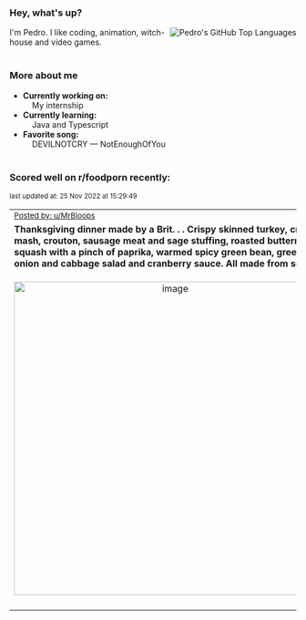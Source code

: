 ### Hey, what's up?
<img align="right" alt="Pedro's GitHub Top Languages" src="https://github-readme-stats.vercel.app/api/top-langs/?username=PedrosUsername&exclude_repo=HW2&layout=compact" />

I'm Pedro. I like coding, animation, witch-house and video games.<br><br>

### More about me
- **Currently working on:**  
&nbsp;&nbsp;&nbsp;&nbsp;My internship
- **Currently learning:**  
&nbsp;&nbsp;&nbsp;&nbsp;Java and Typescript
- **Favorite song:**  
&nbsp;&nbsp;&nbsp;&nbsp;DEVILNOTCRY — NotEnoughOfYou<br><br>

### Scored well on r/foodporn recently:

<p align="left"><sub>last updated at: 25 Nov 2022 at 15:29:49</sub></p>

|   |
| --- |
| <sub>[Posted by: u/MrBloops][source]</sub> |
| **Thanksgiving dinner made by a Brit. . . Crispy skinned turkey, creamy mash, crouton, sausage meat and sage stuffing, roasted butternut squash with a pinch of paprika, warmed spicy green bean, green onion and cabbage salad and cranberry sauce. All made from scratch.** | 
|<p align="center"> <img alt="image" src="https://i.redd.it/j6yzgg735z1a1.jpg" width="550" /> </p>|
|   |

  



  
  
  
[linkedin]: https://linkedin.com/in/pedro-h-r-gomes-8a487b14a/
[gmail]: mailto:pilique11@gmail.com
[source]: https://reddit.com/r/FoodPorn/comments/z3pjoj/thanksgiving_dinner_made_by_a_brit_crispy_skinned/
[redditAPI]: https://www.reddit.com/dev/api/